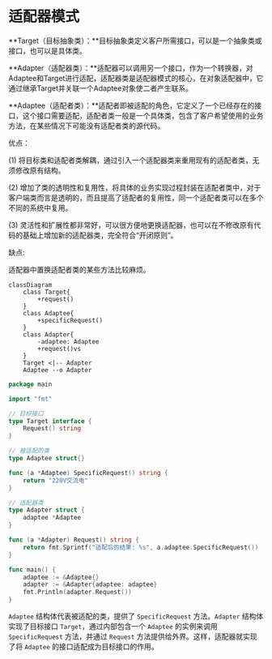 # 适配器模式

**Target（目标抽象类）：**目标抽象类定义客户所需接口，可以是一个抽象类或接口，也可以是具体类。

**Adapter（适配器类）：**适配器可以调用另一个接口，作为一个转换器，对Adaptee和Target进行适配，适配器类是适配器模式的核心，在对象适配器中，它通过继承Target并关联一个Adaptee对象使二者产生联系。

**Adaptee（适配者类）：**适配者即被适配的角色，它定义了一个已经存在的接口，这个接口需要适配，适配者类一般是一个具体类，包含了客户希望使用的业务方法，在某些情况下可能没有适配者类的源代码。

优点：

(1) 将目标类和适配者类解耦，通过引入一个适配器类来重用现有的适配者类，无须修改原有结构。

(2) 增加了类的透明性和复用性，将具体的业务实现过程封装在适配者类中，对于客户端类而言是透明的，而且提高了适配者的复用性，同一个适配者类可以在多个不同的系统中复用。

(3) 灵活性和扩展性都非常好，可以很方便地更换适配器，也可以在不修改原有代码的基础上增加新的适配器类，完全符合“开闭原则”。

缺点:

适配器中置换适配者类的某些方法比较麻烦。

```mermaid
classDiagram
    class Target{
        +request()
    }
    class Adaptee{
        +specificRequest()
    }
    class Adapter{
        -adaptee: Adaptee
        +request()vs
    }
    Target <|-- Adapter
    Adaptee --o Adapter

```

```go
package main

import "fmt"

// 目标接口
type Target interface {
	Request() string
}

// 被适配的类
type Adaptee struct{}

func (a *Adaptee) SpecificRequest() string {
	return "220V交流电"
}

// 适配器类
type Adapter struct {
	adaptee *Adaptee
}

func (a *Adapter) Request() string {
	return fmt.Sprintf("适配后的结果: %s", a.adaptee.SpecificRequest())
}

func main() {
	adaptee := &Adaptee{}
	adapter := &Adapter{adaptee: adaptee}
	fmt.Println(adapter.Request())
}

```

`Adaptee` 结构体代表被适配的类，提供了 `SpecificRequest` 方法。`Adapter` 结构体实现了目标接口 `Target`，通过内部包含一个 `Adaptee` 的实例来调用 `SpecificRequest` 方法，并通过 `Request` 方法提供给外界。这样，适配器就实现了将 `Adaptee` 的接口适配成为目标接口的作用。
